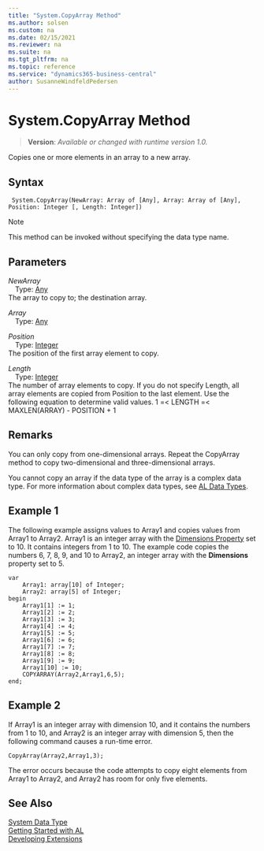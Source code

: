 ```yaml
---
title: "System.CopyArray Method"
ms.author: solsen
ms.custom: na
ms.date: 02/15/2021
ms.reviewer: na
ms.suite: na
ms.tgt_pltfrm: na
ms.topic: reference
ms.service: "dynamics365-business-central"
author: SusanneWindfeldPedersen
---
```

[//]: # (START>DO_NOT_EDIT)
[//]: # (IMPORTANT:Do not edit any of the content between here and the END>DO_NOT_EDIT.)
[//]: # (Any modifications should be made in the .xml files in the ModernDev repo.)
# System.CopyArray Method
> **Version**: _Available or changed with runtime version 1.0._

Copies one or more elements in an array to a new array.


## Syntax
```
 System.CopyArray(NewArray: Array of [Any], Array: Array of [Any], Position: Integer [, Length: Integer])
```
> [!NOTE]
> This method can be invoked without specifying the data type name.
## Parameters
*NewArray*  
&emsp;Type: [Any](../any/any-data-type.md)  
The array to copy to; the destination array.
        
*Array*  
&emsp;Type: [Any](../any/any-data-type.md)  
  
*Position*  
&emsp;Type: [Integer](../integer/integer-data-type.md)  
The position of the first array element to copy.
        
*Length*  
&emsp;Type: [Integer](../integer/integer-data-type.md)  
The number of array elements to copy. If you do not specify Length, all array elements are copied from Position to the last element. Use the following equation to determine valid values.
1 =\< LENGTH =\< MAXLEN(ARRAY) - POSITION + 1
          



[//]: # (IMPORTANT: END>DO_NOT_EDIT)

## Remarks

You can only copy from one-dimensional arrays. Repeat the CopyArray method to copy two-dimensional and three-dimensional arrays.  

You cannot copy an array if the data type of the array is a complex data type. For more information about complex data types, see [AL Data Types](../../datatypes/devenv-al-data-types.md).  

## Example 1

The following example assigns values to Array1 and copies values from Array1 to Array2. Array1 is an integer array with the [Dimensions Property](../../properties/devenv-dimensions-property.md) set to 10. It contains integers from 1 to 10. The example code copies the numbers 6, 7, 8, 9, and 10 to Array2, an integer array with the **Dimensions** property set to 5. 

```al
var
    Array1: array[10] of Integer;
    Array2: array[5] of Integer;
begin
    Array1[1] := 1;  
    Array1[2] := 2;  
    Array1[3] := 3;  
    Array1[4] := 4;  
    Array1[5] := 5;  
    Array1[6] := 6;  
    Array1[7] := 7;  
    Array1[8] := 8;  
    Array1[9] := 9;  
    Array1[10] := 10;  
    COPYARRAY(Array2,Array1,6,5);  
end;
```  

## Example 2

If Array1 is an integer array with dimension 10, and it contains the numbers from 1 to 10, and Array2 is an integer array with dimension 5, then the following command causes a run-time error.  

```al
CopyArray(Array2,Array1,3);  
```  

The error occurs because the code attempts to copy eight elements from Array1 to Array2, and Array2 has room for only five elements.  

## See Also

[System Data Type](system-data-type.md)  
[Getting Started with AL](../../devenv-get-started.md)  
[Developing Extensions](../../devenv-dev-overview.md)